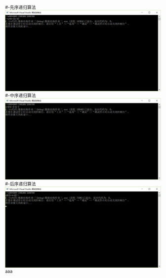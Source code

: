 #-先序递归算法![aaa](https://github.com/lxy417/-/blob/master/bbb%20(1).png)#-中序递归算法![bbb](https://github.com/lxy417/-/blob/master/bbb%20(2).png)#-后序递归算法![ccc](https://github.com/lxy417/-/blob/master/ccc.png)
aaa